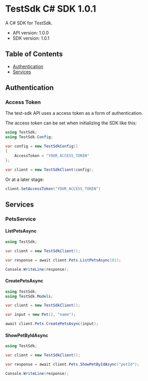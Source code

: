 # TestSdk C# SDK 1.0.1

A C# SDK for TestSdk.

- API version: 1.0.0
- SDK version: 1.0.1

## Table of Contents

- [Authentication](#authentication)
- [Services](#services)

## Authentication

### Access Token

The test-sdk API uses a access token as a form of authentication.

The access token can be set when initializing the SDK like this:

```cs
using TestSdk;
using TestSdk.Config;

var config = new TestSdkConfig()
{
	AccessToken = "YOUR_ACCESS_TOKEN"
};

var client = new TestSdkClient(config);
```

Or at a later stage:

```cs
client.SetAccessToken("YOUR_ACCESS_TOKEN")
```

## Services

### PetsService

#### **ListPetsAsync**

```csharp
using TestSdk;

var client = new TestSdkClient();

var response = await client.Pets.ListPetsAsync(81);

Console.WriteLine(response);
```

#### **CreatePetsAsync**

```csharp
using TestSdk;
using TestSdk.Models;

var client = new TestSdkClient();

var input = new Pet(2, "name");

await client.Pets.CreatePetsAsync(input);
```

#### **ShowPetByIdAsync**

```csharp
using TestSdk;

var client = new TestSdkClient();

var response = await client.Pets.ShowPetByIdAsync("petId");

Console.WriteLine(response);
```

